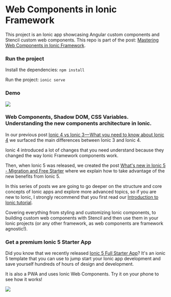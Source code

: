 # Web Components in Ionic Framework
This project is an Ionic app showcasing Angular custom components and Stencil custom web components. This repo is part of the post: [Mastering Web Components in Ionic Framework](https://ionicthemes.com/tutorials/about/ionic-4-tutorial-mastering-web-components-in-ionic-4). 


### Run the project
Install the dependencies:
`npm install`

Run the project:
`ionic serve`

### Demo
![](https://media.giphy.com/media/1swuqPMEqALdgm3NJ8/giphy.gif)


### Web Components, Shadow DOM, CSS Variables. Understanding the new components architecture in Ionic.
In our previous post [Ionic 4 vs Ionic 3 — What you need to know about Ionic 4](https://ionicthemes.com/tutorials/about/ionic-4-vs-ionic-3) we surfaced the main differences between Ionic 3 and Ionic 4. 

Ionic 4 introduced a lot of changes that you need understand because they changed the way Ionic Framework components work. 

Then, when Ionic 5 was released, we created the post [What's new in Ionic 5 - Migration and Free Starter](https://ionicthemes.com/tutorials/about/ionic5-tutorial-migration-and-starter) where we explain how to take advantage of the new benefits from Ionic 5.

In this series of posts we are going to go deeper on the structure and core concepts of Ionic apps and explore more advanced topics, so if you are new to Ionic, I strongly recommend that you first read our [Introduction to Ionic tutorial](https://ionicthemes.com/tutorials/about/ionic-framework-introduction-and-key-components).

Covering everything from styling and customizing Ionic components, to building custom web components with Stencil and then use them in your Ionic projects (or any other framework, as web components are framework agnostic!).

### Get a premium Ionic 5 Starter App
Did you know that we recently released [Ionic 5 Full Starter App](https://ionicthemes.com/product/ionic5-full-starter-app-pro-version)? It's an ionic 5 template that you can use to jump start your Ionic app development and save yourself hundreds of hours of design and development.

It is also a PWA and uses Ionic Web Components.
Try it on your phone to see how it works!

<img src="https://ionicthemes.s3-us-west-2.amazonaws.com/cover_images/redesign/ionic5-full-starter-app-pro.jpg"/>
